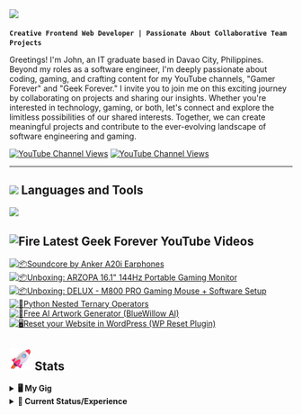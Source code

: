 <a href="https://github.com/emailjohnthomascaballero">
   <img src="https://readme-typing-svg.herokuapp.com/?font=Righteous&size=35&center=true&vCenter=true&width=500&height=70&duration=4000&color=f22b43&lines=Hello!;+I'm+John+Thomas+F.+Caballero!;+a+programmer...;+a+gamer...;+a+content+creator...;+a+streamer...;+a+freelancer." />
</a>

**`Creative Frontend Web Developer | Passionate About Collaborative Team Projects`**

Greetings! I'm John, an IT graduate based in Davao City, Philippines. Beyond my roles as a software engineer, I'm deeply passionate about coding, gaming, and crafting content for my YouTube channels, "Gamer Forever" and "Geek Forever." I invite you to join me on this exciting journey by collaborating on projects and sharing our insights. Whether you're interested in technology, gaming, or both, let's connect and explore the limitless possibilities of our shared interests. Together, we can create meaningful projects and contribute to the ever-evolving landscape of software engineering and gaming.

<p align="left">
   <a href="https://www.youtube.com/@GamerForeverChannel"><img alt="YouTube Channel Views" src="https://img.shields.io/youtube/channel/views/UC88LrCOvWEp83DwV6-qVRzQ?style=for-the-badge&logo=youtube&label=Gamer%20Forever%20YouTube%20Views&color=%23fa3a45"></a>
   <a href="https://www.youtube.com/@GeekForeverChannel"><img alt="YouTube Channel Views" src="https://img.shields.io/youtube/channel/views/UCtujEiwlNyHon-z78FmVW7Q?style=for-the-badge&logo=youtube&label=Geek%20Forever%20YouTube%20Views&color=%23fa3a45"></a>
</p>

---

## <img src='https://user-images.githubusercontent.com/74038190/206662607-d9e7591e-bbf9-42f9-9386-29efc927bc16.gif' width="40"> Languages and Tools

<!-- LANGUAGES AND TOOLS -->

<p align="left">
   <a href="https://github.com/emailjohnthomascaballero">
      <img src="https://skillicons.dev/icons?i=html,css,js,react,ts,tailwind,bootstrap,sass,alpinejs,nodejs,pnpm,npm,nextjs,vercel,mysql,php,flutter,dart,cs,py,md,notion,git,github,vscode,sublime,wordpress,postman,figma,ps,pr,windows,androidstudio,firebase,devto,discord,gamemakerstudio,unity,gmail,linkedin,stackoverflow,twitter"/>
   </a>
</p>

## <img src="https://raw.githubusercontent.com/Tarikul-Islam-Anik/Animated-Fluent-Emojis/master/Emojis/Travel%20and%20places/Fire.png" alt="Fire" width="40" /> Latest Geek Forever YouTube Videos

<!-- BEGIN YOUTUBE-CARDS -->
[![📦Soundcore by Anker A20i Earphones](https://ytcards.demolab.com/?id=cLtDH_AM2QA&title=%F0%9F%93%A6Soundcore+by+Anker+A20i+Earphones&lang=en&timestamp=1711788547&background_color=%230d1117&title_color=%23ffffff&stats_color=%23dedede&max_title_lines=1&width=250&border_radius=5 "📦Soundcore by Anker A20i Earphones")](https://www.youtube.com/watch?v=cLtDH_AM2QA)
[![📦Unboxing: ARZOPA 16.1" 144Hz Portable Gaming Monitor](https://ytcards.demolab.com/?id=838IRd-ctm8&title=%F0%9F%93%A6Unboxing%3A+ARZOPA+16.1%22+144Hz+Portable+Gaming+Monitor&lang=en&timestamp=1711620715&background_color=%230d1117&title_color=%23ffffff&stats_color=%23dedede&max_title_lines=1&width=250&border_radius=5 "📦Unboxing: ARZOPA 16.1\" 144Hz Portable Gaming Monitor")](https://www.youtube.com/watch?v=838IRd-ctm8)
[![📦Unboxing: DELUX - M800 PRO Gaming Mouse + Software Setup](https://ytcards.demolab.com/?id=AvC6oclWSxg&title=%F0%9F%93%A6Unboxing%3A+DELUX+-+M800+PRO+Gaming+Mouse+%2B+Software+Setup&lang=en&timestamp=1711529005&background_color=%230d1117&title_color=%23ffffff&stats_color=%23dedede&max_title_lines=1&width=250&border_radius=5 "📦Unboxing: DELUX - M800 PRO Gaming Mouse + Software Setup")](https://www.youtube.com/watch?v=AvC6oclWSxg)
[![🐍Python Nested Ternary Operators](https://ytcards.demolab.com/?id=rF0JDUJepGE&title=%F0%9F%90%8DPython+Nested+Ternary+Operators&lang=en&timestamp=1711445039&background_color=%230d1117&title_color=%23ffffff&stats_color=%23dedede&max_title_lines=1&width=250&border_radius=5 "🐍Python Nested Ternary Operators")](https://www.youtube.com/watch?v=rF0JDUJepGE)
[![🤖Free AI Artwork Generator (BlueWillow AI)](https://ytcards.demolab.com/?id=3Y5bwAPPGAo&title=%F0%9F%A4%96Free+AI+Artwork+Generator+%28BlueWillow+AI%29&lang=en&timestamp=1711347860&background_color=%230d1117&title_color=%23ffffff&stats_color=%23dedede&max_title_lines=1&width=250&border_radius=5 "🤖Free AI Artwork Generator (BlueWillow AI)")](https://www.youtube.com/watch?v=3Y5bwAPPGAo)
[![🖥️Reset your Website in WordPress (WP Reset Plugin)](https://ytcards.demolab.com/?id=DayK6hdKjZw&title=%F0%9F%96%A5%EF%B8%8FReset+your+Website+in+WordPress+%28WP+Reset+Plugin%29&lang=en&timestamp=1711279305&background_color=%230d1117&title_color=%23ffffff&stats_color=%23dedede&max_title_lines=1&width=250&border_radius=5 "🖥️Reset your Website in WordPress (WP Reset Plugin)")](https://www.youtube.com/watch?v=DayK6hdKjZw)
<!-- END YOUTUBE-CARDS -->


## <img src="https://raw.githubusercontent.com/Tarikul-Islam-Anik/tarikul-islam-anik/main/assets/images/Rocket.png" width="40"> Stats

<!-- STATS -->
<details>
   <summary><b>🖥️ My Gig</b></summary>
   <table align="center">
      <thead align="center">
      <tr>
       <th colspan="5">
          <img src="https://i.pinimg.com/originals/b8/aa/8f/b8aa8f0ce3ee8c85bb9585d842cdf30c.gif" align="center" title="Anime gif" width="100%" height="auto" alt="Anime typing in a paper gif">
       </th>
     </tr>
     </thead>
     <thead align="center">
       <tr>
         <th>Computer</th>
         <th>Monitor</th>
         <th>Keyboard</th>
         <th>Mouse</th>
         <th>Earphones</th>
         <th>Table</th>
       </tr>
     </thead>
     <tbody align="center">
       <tr>
         <td>
            Beelink SER5 AMD Ryzen 7 5800H Mini PC (16gb RAM / 500gb SSD)
         </td>
         <td>
            ARZOPA 16.1 144Hz 1080P Portable Gaming Monitor, <br>
            LIAGMK 15.6 60Hz 1080P Portable Monitor
         </td>
         <td>
            Royal Kludge RK96 Wireless Bluetooth Mechanical Keyboard
         </td>
         <td>
           Delux M800 Pro Wireless Gaming Mouse
         </td>
          <td>
           Soundcore by Anker A20i Bluetooth 5.3 Earphones
         </td>
          <td>
           FISHERMAN L-Shaped Corner Computer Table
         </td>
       </tr>
     </tbody>
   </table>
</details>

<details>
   <summary><b>📶 Current Status/Experience</b></summary>
   <table align="center">
      <thead align="center">
      <tr>
       <th colspan="5">
         <img src="https://media.tenor.com/D2H0hPltOdYAAAAd/golden-boy-fake-keyboard-programing-coding-paper-book.gif" align="center" title="Anime gif" width="100%" height="auto" alt="Anime typing in a paper gif">
       </th>
     </tr>
     </thead>
     <thead align="center">
       <tr>
         <th>Logo</th>
         <th>Company</th>
         <th>Experience</th>
         <th>Tech Stack</th>
         <th>Status</th>
       </tr>
     </thead>
     <tbody align="center">
       <tr>
         <td>
            <a href="https://github.com/MMOWiki"> <img src="https://avatars.githubusercontent.com/u/132177038?s=400&u=50b7da79bfc95b09c16cae95a8660ca5202e9c3c&v=4" width="25px" style="vertical-align: middle;" /> </a>
         </td>
         <td>
            MMO WIKI <br> 
            (Client based)
         </td>
         <td>6 Months</td>
         <td>
           Next.js, React, TypeScript, Bootstrap, SASS, Node, NPM, Figma, Miro, Loom, Trello, Taiga
         </td>
          <td>
           Currently Working
         </td>
       </tr>
        <tr>
         <td>
            <a href="https://github.com/dianoiatech"> <img src="https://avatars.githubusercontent.com/u/106958509?s=200&v=4" width="25px" style="vertical-align: middle;" /> </a>
         </td>
         <td>         
            Dianoia Tech <br> 
            (Startup Company)
         </td>
         <td>
            2 Months  
         </td>
         <td>
            Nextjs, React, Tailwind, Node, PNPM, ESLint, Figma, Trello, Taiga
         </td>
         <td>
            Currently Working
         </td>
       </tr>
     </tbody>
   </table>
</details>

